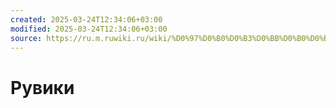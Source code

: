 ```yaml
---
created: 2025-03-24T12:34:06+03:00
modified: 2025-03-24T12:34:06+03:00
source: https://ru.m.ruwiki.ru/wiki/%D0%97%D0%B0%D0%B3%D0%BB%D0%B0%D0%B2%D0%BD%D0%B0%D1%8F_%D1%81%D1%82%D1%80%D0%B0%D0%BD%D0%B8%D1%86%D0%B0
---
```


# Рувики
